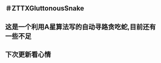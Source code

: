 ＃ZTTXGluttonousSnake
---------------------------------------------
## 这是一个利用A星算法写的自动寻路贪吃蛇,目前还有一些不足
## 下次更新看心情
